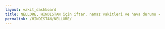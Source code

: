 ```yaml
---
layout: vakit_dashboard
title: NELLORE, HINDISTAN için iftar, namaz vakitleri ve hava durumu - ilçe/eyalet seç
permalink: /HINDISTAN/NELLORE/
---
```


<script type="text/javascript">
  var GLOBAL_COUNTRY = 'HINDISTAN';
  var GLOBAL_CITY = 'NELLORE';
  var GLOBAL_STATE = '';
  var lat = 72;
  var lon = 21;
</script>
